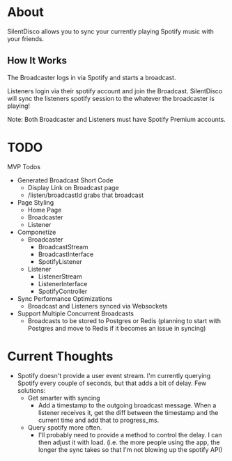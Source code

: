 # About

SilentDisco allows you to sync your currently playing Spotify music with your friends.

## How It Works

The Broadcaster logs in via Spotify and starts a broadcast.

Listeners login via their spotify account and join the Broadcast. SilentDisco will sync the listeners spotify session to the whatever the broadcaster is playing!

Note: Both Broadcaster and Listeners must have Spotify Premium accounts.

# TODO

MVP Todos

- Generated Broadcast Short Code
  - Display Link on Broadcast page
  - /listen/broadcastId grabs that broadcast
- Page Styling
  - Home Page
  - Broadcaster
  - Listener
- Componetize
  - Broadcaster
    - BroadcastStream
    - BroadcastInterface
    - SpotifyListener
  - Listener
    - ListenerStream
    - ListenerInterface
    - SpotifyController
- Sync Performance Optimizations
  - Broadcast and Listeners synced via Websockets
- Support Multiple Concurrent Broadcasts
  - Broadcasts to be stored to Postgres or Redis (planning to start with Postgres and move to Redis if it becomes an issue in syncing)

# Current Thoughts

- Spotify doesn't provide a user event stream. I'm currently querying Spotify every couple of seconds, but that adds a bit of delay. Few solutions:
  - Get smarter with syncing
    - Add a timestamp to the outgoing broadcast message. When a listener receives it, get the diff between the timestamp and the current time and add that to progress_ms.
  - Query spotify more often.
    - I'll probably need to provide a method to control the delay. I can then adjust it with load. (i.e. the more people using the app, the longer the sync takes so that I'm not blowing up the spotify API)
